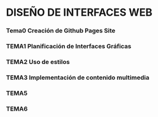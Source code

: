 <h1> DISEÑO DE INTERFACES WEB </h1>
<title>Diseño de interfaces web</title>
<h3> Tema0 Creación de Github Pages Site </h3>
<h3>TEMA1 Planificación de Interfaces Gráficas</h3>
<h3>TEMA2 Uso de estilos</h3>
<h3>TEMA3 Implementación de contenido multimedia</h3>
<h3>TEMA5</h3>
<h3>TEMA6</h3>

